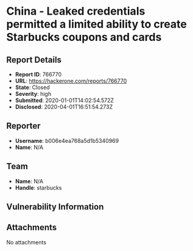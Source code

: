 # China - Leaked credentials permitted a limited ability to create Starbucks coupons and cards

## Report Details
- **Report ID**: 766770
- **URL**: https://hackerone.com/reports/766770
- **State**: Closed
- **Severity**: high
- **Submitted**: 2020-01-01T14:02:54.572Z
- **Disclosed**: 2020-04-01T16:51:54.273Z

## Reporter
- **Username**: b006e4ea768a5d1b5340969
- **Name**: N/A

## Team
- **Name**: N/A
- **Handle**: starbucks

## Vulnerability Information


## Attachments
No attachments
